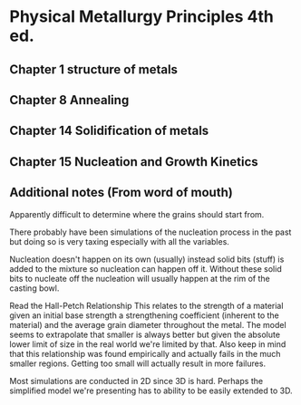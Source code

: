 # Physical Metallurgy Principles 4th ed.
## Chapter 1 structure of metals

## Chapter 8 Annealing

## Chapter 14 Solidification of metals

## Chapter 15 Nucleation and Growth Kinetics

## Additional notes (From word of mouth)
Apparently difficult to determine where the grains should start from.

There probably have been simulations of the nucleation process in the past
but doing so is very taxing especially with all the variables.

Nucleation doesn't happen on its own (usually) instead solid bits (stuff) is
added to the mixture so nucleation can happen off it. Without these solid bits
to nucleate off the nucleation will usually happen at the rim of the casting
bowl.

Read the Hall-Petch Relationship
This relates to the strength of a material given an initial base strength
a strengthening coefficient (inherent to the material) and the average grain
diameter throughout the metal.
The model seems to extrapolate that smaller is always better but given the
absolute lower limit of size in the real world we're limited by that.
Also keep in mind that this relationship was found empirically and actually
fails in the much smaller regions. Getting too small will actually result in
more failures.

Most simulations are conducted in 2D since 3D is hard. Perhaps the simplified
model we're presenting has to ability to be easily extended to 3D.
